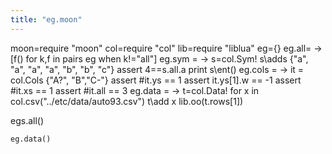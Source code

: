 ```yaml
---
title: "eg.moon"
---
```


moon=require "moon"
col=require "col"
lib=require "liblua"
eg={}
eg.all= -> [f() for k,f in pairs eg when k!="all"]
eg.sym = ->
  s=col.Sym!
  s\adds {"a", "a", "a", "a", "b", "b", "c"}
  assert 4==s.all.a
  print s\ent()
eg.cols = ->
  it = col.Cols {"A?", "B","C-"}
  assert #it.ys == 1
  assert it.ys[1].w == -1
  assert #it.xs == 1
  assert #it.all == 3
eg.data = ->
  t=col.Data!
  for x in col.csv("../etc/data/auto93.csv")
    t\add x
  lib.oo(t.rows[1])

egs.all()

```moonscript
eg.data()
```
